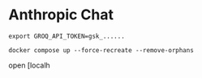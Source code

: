 # Anthropic Chat

```shell
export GROQ_API_TOKEN=gsk_......

docker compose up --force-recreate --remove-orphans
```

open [localh
